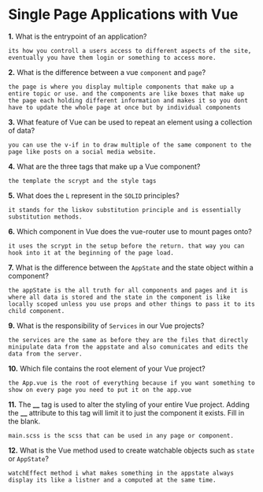 # Single Page Applications with Vue

**1.** What is the entrypoint of an application?

<!-- enter you answer in the space below -->

```
its how you controll a users access to different aspects of the site, eventually you have them login or something to access more.
```

**2.** What is the difference between a vue `component` and `page`?

<!-- enter you answer in the space below -->

```
the page is where you display multiple components that make up a entire topic or use. and the components are like boxes that make up the page each holding different information and makes it so you dont have to update the whole page at once but by individual components
```

**3.** What feature of Vue can be used to repeat an element using a collection of data?

<!-- enter you answer in the space below -->

```
you can use the v-if in to draw multiple of the same component to the page like posts on a social media website.
```

**4.** What are the three tags that make up a Vue component?

<!-- enter you answer in the space below -->

```
the template the scrypt and the style tags
```

**5.** What does the `L` represent in the `SOLID` principles?

<!-- enter you answer in the space below -->

```
it stands for the liskov substitution principle and is essentially substitution methods.
```

**6.** Which component in Vue does the vue-router use to mount pages onto?

<!-- enter you answer in the space below -->

```
it uses the scrypt in the setup before the return. that way you can hook into it at the beginning of the page load.
```

**7.** What is the difference between the `AppState` and the state object within a component?

<!-- enter you answer in the space below -->

```
the appState is the all truth for all components and pages and it is where all data is stored and the state in the component is like locally scoped unless you use props and other things to pass it to its child component.
```

**9.** What is the responsibility of `Services` in our Vue projects?

<!-- enter you answer in the space below -->

```
the services are the same as before they are the files that directly minipulate data from the appstate and also comunicates and edits the data from the server.
```

**10.** Which file contains the root element of your Vue project?

<!-- enter you answer in the space below -->

```
the App.vue is the root of everything because if you want something to show on every page you need to put it on the app.vue
```

**11.** The **\_\_** tag is used to alter the styling of your entire Vue project. Adding the **\_\_** attribute to this tag will limit it to just the component it exists. Fill in the blank.

<!-- enter you answer in the space below -->

```
main.scss is the scss that can be used in any page or component.
```

**12.** What is the Vue method used to create watchable objects such as `state` or `AppState`?

<!-- enter you answer in the space below -->

```
watchEffect method i what makes something in the appstate always display its like a listner and a computed at the same time.
```
